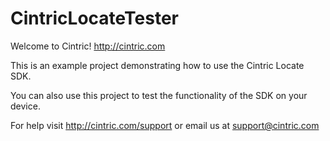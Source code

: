 CintricLocateTester
===================

Welcome to Cintric! http://cintric.com

This is an example project demonstrating how to use the Cintric Locate SDK.

You can also use this project to test the functionality of the SDK on your device.

For help visit http://cintric.com/support
or email us at support@cintric.com
